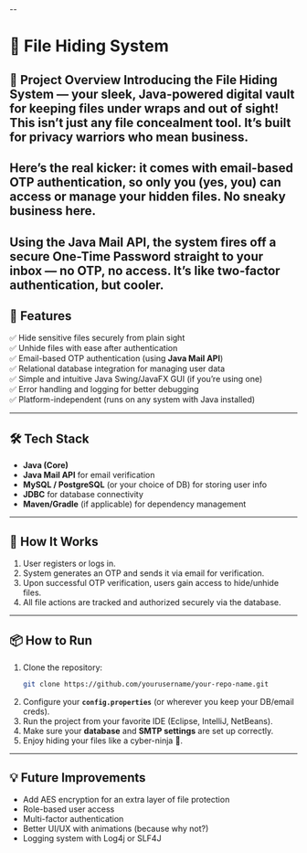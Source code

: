 #
--
# 📁 File Hiding System

## 📝 **Project Overview** Introducing the File Hiding System — your sleek, Java-powered digital vault for keeping files under wraps and out of sight! This isn’t just any file concealment tool. It’s built for privacy warriors who mean business.

## Here’s the real kicker: it comes with email-based OTP authentication, so only you (yes, you) can access or manage your hidden files. No sneaky business here.

Using the Java Mail API, the system fires off a secure One-Time Password straight to your inbox — no OTP, no access. It’s like two-factor authentication, but cooler.
---

## 🚀 **Features**

✅ Hide sensitive files securely from plain sight  
✅ Unhide files with ease after authentication  
✅ Email-based OTP authentication (using **Java Mail API**)  
✅ Relational database integration for managing user data  
✅ Simple and intuitive Java Swing/JavaFX GUI (if you’re using one)  
✅ Error handling and logging for better debugging  
✅ Platform-independent (runs on any system with Java installed)  

---

## 🛠 **Tech Stack**

- **Java (Core)**
- **Java Mail API** for email verification  
- **MySQL / PostgreSQL** (or your choice of DB) for storing user info  
- **JDBC** for database connectivity  
- **Maven/Gradle** (if applicable) for dependency management

---

## 🔐 **How It Works**

1. User registers or logs in.  
2. System generates an OTP and sends it via email for verification.  
3. Upon successful OTP verification, users gain access to hide/unhide files.  
4. All file actions are tracked and authorized securely via the database.

---

## 📦 **How to Run**

1. Clone the repository:  
   ```bash
   git clone https://github.com/yourusername/your-repo-name.git
   ```
2. Configure your **`config.properties`** (or wherever you keep your DB/email creds).  
3. Run the project from your favorite IDE (Eclipse, IntelliJ, NetBeans).  
4. Make sure your **database** and **SMTP settings** are set up correctly.  
5. Enjoy hiding your files like a cyber-ninja 🥷.

---

## 💡 **Future Improvements**

- Add AES encryption for an extra layer of file protection  
- Role-based user access  
- Multi-factor authentication  
- Better UI/UX with animations (because why not?)  
- Logging system with Log4j or SLF4J
